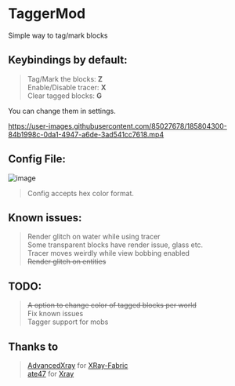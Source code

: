 # TaggerMod
Simple way to tag/mark blocks

## **Keybindings by default:**                
  >Tag/Mark the blocks: **Z**                          
  >Enable/Disable tracer: **X**                   
  >Clear tagged blocks: **G**              
 
You can change them in settings.


https://user-images.githubusercontent.com/85027678/185804300-84b1998c-0da1-4947-a6de-3ad541cc7618.mp4



## **Config File:**     
![image](https://user-images.githubusercontent.com/85027678/186187870-e7faa3c2-0d9b-421c-b30e-b0fc7f50d363.png)
  >Config accepts hex color format.

## **Known issues:**                                     
  >Render glitch on water while using tracer                 
  >Some transparent blocks have render issue, glass etc.            
  >Tracer moves weirdly while view bobbing enabled            
  >~~Render glitch on entities~~       
                      
## **TODO:**                            
  >~~A option to change color of tagged blocks per world~~                        
  >Fix known issues  
  >Tagger support for mobs
  
 ## **Thanks to**                  
 >[AdvancedXray](https://github.com/AdvancedXRay) for [XRay-Fabric](https://github.com/AdvancedXRay/XRay-Fabric)                
 >[ate47](https://github.com/ate47) for [Xray](https://github.com/ate47/Xray)
 
